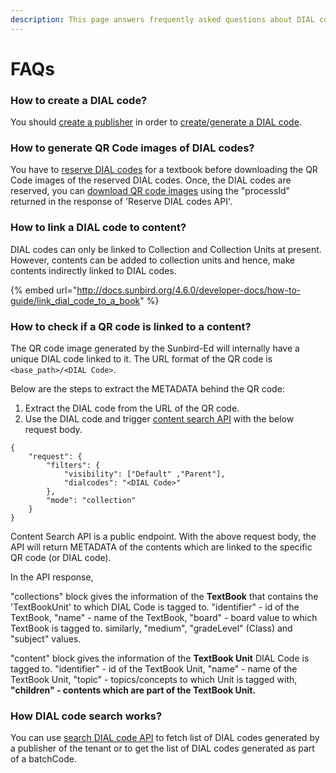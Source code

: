 ```yaml
---
description: This page answers frequently asked questions about DIAL code service
---
```


# FAQs

### How to create a DIAL code?

You should [create a publisher](http://docs.sunbird.org/latest/apis/dialapi/#operation/PublisherCreatePost) in order to [create/generate a DIAL code](http://docs.sunbird.org/latest/apis/dialapi/#operation/GeneratePost%20for%20dial).

### How to generate QR Code images of DIAL codes?

You have to [reserve DIAL codes](http://docs.sunbird.org/latest/apis/dialapi/#operation/Reserve%20Dialcode) for a textbook before downloading the QR Code images of the reserved DIAL codes. Once, the DIAL codes are reserved, you can [download QR code images](http://docs.sunbird.org/latest/apis/dialapi/#operation/ProcessStatusGet) using the "processId" returned in the response of 'Reserve DIAL codes API'.&#x20;

### How to link a DIAL code to content?

DIAL codes can only be linked to Collection and Collection Units at present. However, contents can be added to collection units and hence, make contents indirectly linked to DIAL codes.

{% embed url="http://docs.sunbird.org/4.6.0/developer-docs/how-to-guide/link_dial_code_to_a_book" %}

### How to check if a QR code is linked to a content?

The QR code image generated by the Sunbird-Ed will internally have a unique DIAL code linked to it. The URL format of the QR code is `<base_path>/<DIAL Code>`.

Below are the steps to extract the METADATA behind the QR code:

1. Extract the DIAL code from the URL of the QR code.
2. Use the DIAL code and trigger [content search API](http://docs.sunbird.org/latest/apis/contentapi/index.html#operation/Search%20Content) with the below request body.

```
{
    "request": {
        "filters": {
            "visibility": ["Default" ,"Parent"],
            "dialcodes": "<DIAL Code>"
        },
        "mode": "collection"
    }
}
```

Content Search API is a public endpoint. With the above request body, the API will return METADATA of the contents which are linked to the specific QR code (or DIAL code).

In the API response,

"collections" block gives the information of the **TextBook** that contains the 'TextBookUnit' to which DIAL Code is tagged to. "identifier" - id of the TextBook, "name" - name of the TextBook, "board" - board value to which TextBook is tagged to. similarly, "medium", "gradeLevel" (Class) and "subject" values.

"content" block gives the information of the **TextBook Unit** DIAL Code is tagged to. "identifier" - id of the TextBook Unit, "name" - name of the TextBook Unit, "topic" - topics/concepts to which Unit is tagged with, **"children" - contents which are part of the TextBook Unit.**

### **How DIAL code search works?**

You can use [search DIAL code API](http://docs.sunbird.org/latest/apis/dialapi/#operation/SearchPost)  to fetch list of DIAL codes generated by a publisher of the tenant or to get the list of DIAL codes generated as part of a batchCode.
